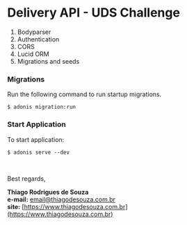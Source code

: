 # Delivery API - UDS Challenge

1. Bodyparser
2. Authentication
3. CORS
4. Lucid ORM
5. Migrations and seeds

### Migrations

Run the following command to run startup migrations.

```shell
$ adonis migration:run
```

### Start Application

To start application:

```shell
$ adonis serve --dev
```

<br />

Best regards,

**Thiago Rodrigues de Souza** \
**e-mail:** email@thiagodesouza.com.br \
**site:** [https://www.thiagodesouza.com.br](https://www.thiagodesouza.com.br)
